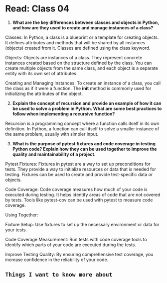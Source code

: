 # Read: Class 04

1. **What are the key differences between classes and objects in Python, and how are they used to create and manage instances of a class?** 

Classes: In Python, a class is a blueprint or a template for creating objects. It defines attributes and methods that will be shared by all instances (objects) created from it. Classes are defined using the class keyword.

Objects: Objects are instances of a class. They represent concrete instances created based on the structure defined by the class. You can create multiple objects from the same class, and each object is a separate entity with its own set of attributes.

Creating and Managing Instances: To create an instance of a class, you call the class as if it were a function. The __init__ method is commonly used for initializing the attributes of the object.

2. **Explain the concept of recursion and provide an example of how it can be used to solve a problem in Python. What are some best practices to follow when implementing a recursive function?**

Recursion is a programming concept where a function calls itself in its own definition. In Python, a function can call itself to solve a smaller instance of the same problem, usually with simpler input.

3. **What is the purpose of pytest fixtures and code coverage in testing Python code? Explain how they can be used together to improve the quality and maintainability of a project.**

Pytest Fixtures: Fixtures in pytest are a way to set up preconditions for tests. They provide a way to initialize resources or data that is needed for testing. Fixtures can be used to create and provide test-specific data or objects.

Code Coverage: Code coverage measures how much of your code is executed during testing. It helps identify areas of code that are not covered by tests. Tools like pytest-cov can be used with pytest to measure code coverage.

Using Together:

Fixture Setup: Use fixtures to set up the necessary environment or data for your tests.

Code Coverage Measurement: Run tests with code coverage tools to identify which parts of your code are executed during the tests.

Improve Testing Quality: By ensuring comprehensive test coverage, you increase confidence in the reliability of your code.

## `Things I want to know more about`
